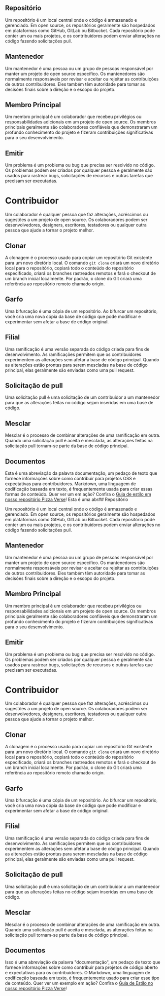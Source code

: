 ## Repositório

Um repositório é um local central onde o código é armazenado e gerenciado. Em open source, os repositórios geralmente são hospedados em plataformas como GitHub, GitLab ou Bitbucket. Cada repositório pode conter um ou mais projetos, e os contribuidores podem enviar alterações no código fazendo solicitações pull.

## Mantenedor

Um mantenedor é uma pessoa ou um grupo de pessoas responsável por manter um projeto de open source específico. Os mantenedores são normalmente responsáveis ​​por revisar e aceitar ou rejeitar as contribuições de outros contribuidores. Eles também têm autoridade para tomar as decisões finais sobre a direção e o escopo do projeto.

## Membro Principal

Um membro principal é um colaborador que recebeu privilégios ou responsabilidades adicionais em um projeto de open source. Os membros principais geralmente são colaboradores confiáveis ​​que demonstraram um profundo conhecimento do projeto e fizeram contribuições significativas para o seu desenvolvimento.

## Emitir

Um problema é um problema ou bug que precisa ser resolvido no código. Os problemas podem ser criados por qualquer pessoa e geralmente são usados ​​para rastrear bugs, solicitações de recursos e outras tarefas que precisam ser executadas.

# Contribuidor

Um colaborador é qualquer pessoa que faz alterações, acréscimos ou sugestões a um projeto de open source. Os colaboradores podem ser desenvolvedores, designers, escritores, testadores ou qualquer outra pessoa que ajude a tornar o projeto melhor.

## Clonar

A clonagem é o processo usado para copiar um repositório Git existente para um novo diretório local. O comando `git clone` criará um novo diretório local para o repositório, copiará todo o conteúdo do repositório especificado, criará os branches rastreados remotos e fará o checkout de um branch inicial localmente. Por padrão, o clone do Git criará uma referência ao repositório remoto chamado origin.

## Garfo

Uma bifurcação é uma cópia de um repositório. Ao bifurcar um repositório, você cria uma nova cópia da base de código que pode modificar e experimentar sem afetar a base de código original.

## Filial

Uma ramificação é uma versão separada do código criada para fins de desenvolvimento. As ramificações permitem que os contribuidores experimentem as alterações sem afetar a base de código principal. Quando as alterações estão prontas para serem mescladas na base de código principal, elas geralmente são enviadas como uma pull request.

## Solicitação de pull

Uma solicitação pull é uma solicitação de um contribuidor a um mantenedor para que as alterações feitas no código sejam inseridas em uma base de código.

## Mesclar

Mesclar é o processo de combinar alterações de uma ramificação em outra. Quando uma solicitação pull é aceita e mesclada, as alterações feitas na solicitação pull tornam-se parte da base de código principal.

## Documentos

Esta é uma abreviação da palavra documentação, um pedaço de texto que fornece informações sobre como contribuir para projetos OSS e expectativas para contribuidores. Markdown, uma linguagem de codificação baseada em texto, é frequentemente usada para criar essas formas de conteúdo. Quer ver um em ação? Confira o [Guia de estilo em nosso repositório Pizza Verse](https://github.com/open-sauced/pizza-verse/blob/main/style-guide.md)!
Esta é uma abr## Repositório

Um repositório é um local central onde o código é armazenado e gerenciado. Em open source, os repositórios geralmente são hospedados em plataformas como GitHub, GitLab ou Bitbucket. Cada repositório pode conter um ou mais projetos, e os contribuidores podem enviar alterações no código fazendo solicitações pull.

## Mantenedor

Um mantenedor é uma pessoa ou um grupo de pessoas responsável por manter um projeto de open source específico. Os mantenedores são normalmente responsáveis ​​por revisar e aceitar ou rejeitar as contribuições de outros contribuidores. Eles também têm autoridade para tomar as decisões finais sobre a direção e o escopo do projeto.

## Membro Principal

Um membro principal é um colaborador que recebeu privilégios ou responsabilidades adicionais em um projeto de open source. Os membros principais geralmente são colaboradores confiáveis ​​que demonstraram um profundo conhecimento do projeto e fizeram contribuições significativas para o seu desenvolvimento.

## Emitir

Um problema é um problema ou bug que precisa ser resolvido no código. Os problemas podem ser criados por qualquer pessoa e geralmente são usados ​​para rastrear bugs, solicitações de recursos e outras tarefas que precisam ser executadas.

# Contribuidor

Um colaborador é qualquer pessoa que faz alterações, acréscimos ou sugestões a um projeto de open source. Os colaboradores podem ser desenvolvedores, designers, escritores, testadores ou qualquer outra pessoa que ajude a tornar o projeto melhor.

## Clonar

A clonagem é o processo usado para copiar um repositório Git existente para um novo diretório local. O comando `git clone` criará um novo diretório local para o repositório, copiará todo o conteúdo do repositório especificado, criará os branches rastreados remotos e fará o checkout de um branch inicial localmente. Por padrão, o clone do Git criará uma referência ao repositório remoto chamado origin.

## Garfo

Uma bifurcação é uma cópia de um repositório. Ao bifurcar um repositório, você cria uma nova cópia da base de código que pode modificar e experimentar sem afetar a base de código original.

## Filial

Uma ramificação é uma versão separada do código criada para fins de desenvolvimento. As ramificações permitem que os contribuidores experimentem as alterações sem afetar a base de código principal. Quando as alterações estão prontas para serem mescladas na base de código principal, elas geralmente são enviadas como uma pull request.

## Solicitação de pull

Uma solicitação pull é uma solicitação de um contribuidor a um mantenedor para que as alterações feitas no código sejam inseridas em uma base de código.

## Mesclar

Mesclar é o processo de combinar alterações de uma ramificação em outra. Quando uma solicitação pull é aceita e mesclada, as alterações feitas na solicitação pull tornam-se parte da base de código principal.

## Documentos

Isso é uma abreviação da palavra "documentação", um pedaço de texto que fornece informações sobre como contribuir para projetos de código aberto e expectativas para os contribuidores.
O Markdown, uma linguagem de codificação baseada em texto, é frequentemente usado para criar esse tipo de conteúdo.
Quer ver um exemplo em ação? Confira o [Guia de Estilo no nosso repositório Pizza Verse](https://github.com/open-sauced/pizza-verse/blob/main/style-guide.md)!
